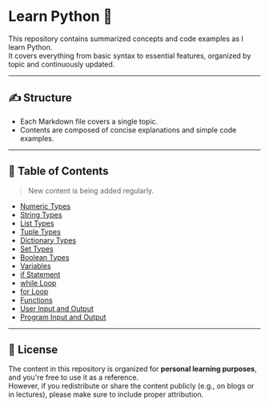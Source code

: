 # Learn Python 🐍

This repository contains summarized concepts and code examples as I learn Python.  
It covers everything from basic syntax to essential features, organized by topic and continuously updated.

---

## ✍️ Structure

- Each Markdown file covers a single topic.
- Contents are composed of concise explanations and simple code examples.

---

## 📂 Table of Contents
> New content is being added regularly.

- [Numeric Types](https://github.com/zenithx31/learn-python-eng/blob/main/numeric_types.md)  
- [String Types](https://github.com/zenithx31/learn-python-eng/blob/main/string_types.md)
- [List Types](https://github.com/zenithx31/learn-python-eng/blob/main/list_types.md)
- [Tuple Types](https://github.com/zenithx31/learn-python-eng/blob/main/tuple_types.md)
- [Dictionary Types](https://github.com/zenithx31/learn-python-eng/blob/main/dictionary_types.md)
- [Set Types](https://github.com/zenithx31/learn-python-eng/blob/main/set_types.md)
- [Boolean Types](https://github.com/zenithx31/learn-python-eng/blob/main/boolean_types.md)
- [Variables](https://github.com/zenithx31/learn-python-eng/blob/main/variables.md)
- [if Statement](https://github.com/zenithx31/learn-python-eng/blob/main/if_statement.md)
- [while Loop](https://github.com/zenithx31/learn-python-eng/blob/main/while_loop.md)
- [for Loop](https://github.com/zenithx31/learn-python-eng/blob/main/for_loop.md)
- [Functions](https://github.com/zenithx31/learn-python-eng/blob/main/functions.md)
- [User Input and Output](https://github.com/zenithx31/learn-python-eng/blob/main/user_input_output.md)
- [Program Input and Output](https://github.com/zenithx31/learn-python-eng/blob/main/program_input_output.md)

---

## 📎 License

The content in this repository is organized for **personal learning purposes**, and you're free to use it as a reference.<br>
However, if you redistribute or share the content publicly (e.g., on blogs or in lectures), please make sure to include proper attribution.
